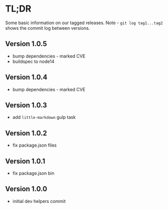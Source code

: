 # TL;DR

Some basic information on our tagged releases.
Note - `git log tag1...tag2` shows the commit log between versions.

## Version 1.0.5

* bump dependencies - marked CVE
* buildspec to node14

## Version 1.0.4

* bump dependencies - marked CVE

## Version 1.0.3

* add `little-markdown` gulp task

## Version 1.0.2

* fix package.json files

## Version 1.0.1

* fix package.json bin

## Version 1.0.0

* initial dev helpers commit
